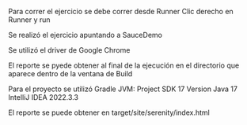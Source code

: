Para correr el ejercicio se debe correr desde Runner 
Clic derecho en Runner  y run  

Se realizó el ejercicio apuntando a SauceDemo

Se utilizó el driver de Google Chrome 

El reporte se pyede obtener al final de la ejecución en el directorio que aparece dentro 
de la ventana de Build

Para el proyecto se utilizó Gradle JVM: Project SDK 17
Version Java 17
IntelliJ IDEA 2022.3.3


El reporte se puede obtener en 
target/site/serenity/index.html